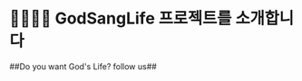 🏃🏃🏃‍♂️ GodSangLife 프로젝트를 소개합니다
==================================

##Do you want God's Life? follow us##